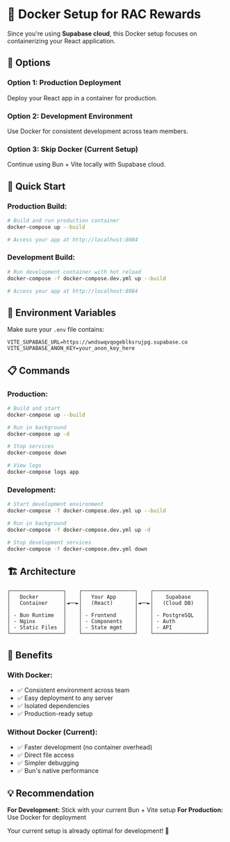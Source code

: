 # 🐳 Docker Setup for RAC Rewards

Since you're using **Supabase cloud**, this Docker setup focuses on containerizing your React application.

## 🎯 **Options**

### **Option 1: Production Deployment**
Deploy your React app in a container for production.

### **Option 2: Development Environment**
Use Docker for consistent development across team members.

### **Option 3: Skip Docker (Current Setup)**
Continue using Bun + Vite locally with Supabase cloud.

## 🚀 **Quick Start**

### **Production Build:**
```bash
# Build and run production container
docker-compose up --build

# Access your app at http://localhost:8084
```

### **Development Build:**
```bash
# Run development container with hot reload
docker-compose -f docker-compose.dev.yml up --build

# Access your app at http://localhost:8084
```

## 🔧 **Environment Variables**

Make sure your `.env` file contains:
```env
VITE_SUPABASE_URL=https://wndswqvqogeblksrujpg.supabase.co
VITE_SUPABASE_ANON_KEY=your_anon_key_here
```

## 📋 **Commands**

### **Production:**
```bash
# Build and start
docker-compose up --build

# Run in background
docker-compose up -d

# Stop services
docker-compose down

# View logs
docker-compose logs app
```

### **Development:**
```bash
# Start development environment
docker-compose -f docker-compose.dev.yml up --build

# Run in background
docker-compose -f docker-compose.dev.yml up -d

# Stop development services
docker-compose -f docker-compose.dev.yml down
```

## 🏗️ **Architecture**

```
┌─────────────────┐    ┌─────────────────┐    ┌─────────────────┐
│   Docker        │    │   Your App      │    │    Supabase     │
│   Container     │◄──►│   (React)       │◄──►│   (Cloud DB)    │
│                 │    │                 │    │                 │
│ - Bun Runtime   │    │ - Frontend      │    │ - PostgreSQL    │
│ - Nginx         │    │ - Components    │    │ - Auth          │
│ - Static Files  │    │ - State mgmt    │    │ - API           │
└─────────────────┘    └─────────────────┘    └─────────────────┘
```

## 🎯 **Benefits**

### **With Docker:**
- ✅ Consistent environment across team
- ✅ Easy deployment to any server
- ✅ Isolated dependencies
- ✅ Production-ready setup

### **Without Docker (Current):**
- ✅ Faster development (no container overhead)
- ✅ Direct file access
- ✅ Simpler debugging
- ✅ Bun's native performance

## 💡 **Recommendation**

**For Development:** Stick with your current Bun + Vite setup
**For Production:** Use Docker for deployment

Your current setup is already optimal for development! 🚀
